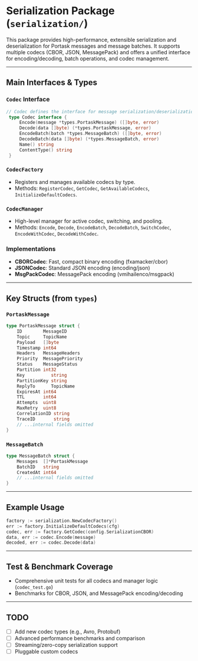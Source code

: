# Serialization Package (`serialization/`)

This package provides high-performance, extensible serialization and deserialization for Portask messages and message batches. It supports multiple codecs (CBOR, JSON, MessagePack) and offers a unified interface for encoding/decoding, batch operations, and codec management.

---

## Main Interfaces & Types

### `Codec` Interface
```go
// Codec defines the interface for message serialization/deserialization
 type Codec interface {
     Encode(message *types.PortaskMessage) ([]byte, error)
     Decode(data []byte) (*types.PortaskMessage, error)
     EncodeBatch(batch *types.MessageBatch) ([]byte, error)
     DecodeBatch(data []byte) (*types.MessageBatch, error)
     Name() string
     ContentType() string
 }
```

### `CodecFactory`
- Registers and manages available codecs by type.
- Methods: `RegisterCodec`, `GetCodec`, `GetAvailableCodecs`, `InitializeDefaultCodecs`.

### `CodecManager`
- High-level manager for active codec, switching, and pooling.
- Methods: `Encode`, `Decode`, `EncodeBatch`, `DecodeBatch`, `SwitchCodec`, `EncodeWithCodec`, `DecodeWithCodec`.

### Implementations
- **CBORCodec**: Fast, compact binary encoding (fxamacker/cbor)
- **JSONCodec**: Standard JSON encoding (encoding/json)
- **MsgPackCodec**: MessagePack encoding (vmihailenco/msgpack)

---

## Key Structs (from `types`)

### `PortaskMessage`
```go
type PortaskMessage struct {
    ID        MessageID
    Topic     TopicName
    Payload   []byte
    Timestamp int64
    Headers   MessageHeaders
    Priority  MessagePriority
    Status    MessageStatus
    Partition int32
    Key          string
    PartitionKey string
    ReplyTo      TopicName
    ExpiresAt int64
    TTL       int64
    Attempts  uint8
    MaxRetry  uint8
    CorrelationID string
    TraceID       string
    // ...internal fields omitted
}
```

### `MessageBatch`
```go
type MessageBatch struct {
    Messages  []*PortaskMessage
    BatchID   string
    CreatedAt int64
    // ...internal fields omitted
}
```

---

## Example Usage

```go
factory := serialization.NewCodecFactory()
err := factory.InitializeDefaultCodecs(cfg)
codec, err := factory.GetCodec(config.SerializationCBOR)
data, err := codec.Encode(message)
decoded, err := codec.Decode(data)
```

---

## Test & Benchmark Coverage
- Comprehensive unit tests for all codecs and manager logic (`codec_test.go`)
- Benchmarks for CBOR, JSON, and MessagePack encoding/decoding

---

## TODO
- [ ] Add new codec types (e.g., Avro, Protobuf)
- [ ] Advanced performance benchmarks and comparison
- [ ] Streaming/zero-copy serialization support
- [ ] Pluggable custom codecs
